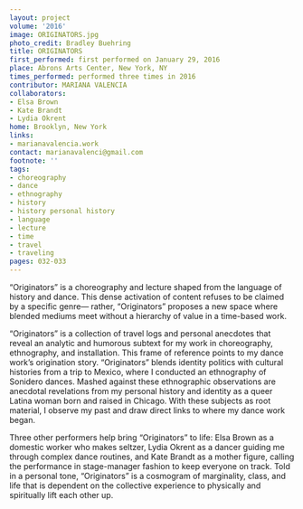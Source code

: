 ```yaml
---
layout: project
volume: '2016'
image: ORIGINATORS.jpg
photo_credit: Bradley Buehring
title: ORIGINATORS
first_performed: first performed on January 29, 2016
place: Abrons Arts Center, New York, NY
times_performed: performed three times in 2016
contributor: MARIANA VALENCIA
collaborators:
- Elsa Brown
- Kate Brandt
- Lydia Okrent
home: Brooklyn, New York
links:
- marianavalencia.work
contact: marianavalenci@gmail.com
footnote: ''
tags:
- choreography
- dance
- ethnography
- history
- history personal history
- language
- lecture
- time
- travel
- traveling
pages: 032-033
---
```


“Originators” is a choreography and lecture shaped from the language of history and dance. This dense activation of content refuses to be claimed by a specific genre— rather, “Originators” proposes a new space where blended mediums meet without a hierarchy of value in a time-based work.

“Originators” is a collection of travel logs and personal anecdotes that reveal an analytic and humorous subtext for my work in choreography, ethnography, and installation. This frame of reference points to my dance work’s origination story. “Originators” blends identity politics with cultural histories from a trip to Mexico, where I conducted an ethnography of Sonidero dances. Mashed against these ethnographic observations are anecdotal revelations from my personal history and identity as a queer Latina woman born and raised in Chicago. With these subjects as root material, I observe my past and draw direct links to where my dance work began.

Three other performers help bring “Originators” to life: Elsa Brown as a domestic worker who makes seltzer, Lydia Okrent as a dancer guiding me through complex dance routines, and Kate Brandt as a mother figure, calling the performance in stage-manager fashion to keep everyone on track. Told in a personal tone, “Originators” is a cosmogram of marginality, class, and life that is dependent on the collective experience to physically and spiritually lift each other up.
